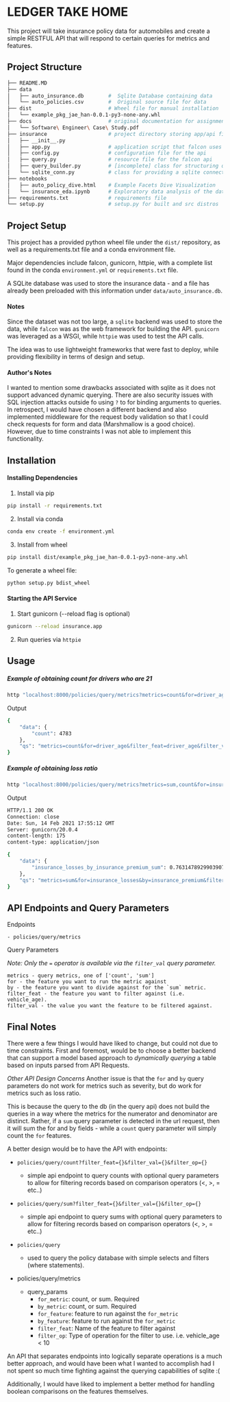 # LEDGER TAKE HOME 
This project will take insurance policy data for automobiles and create a simple
RESTFUL API that will respond to certain queries for metrics and features. 

## Project Structure
```bash
├── README.MD
├── data
│   ├── auto_insurance.db        #  Sqlite Database containing data
│   └── auto_policies.csv        #  Original source file for data
├── dist                         # Wheel file for manual installation 
│   └── example_pkg_jae_han-0.0.1-py3-none-any.whl   
├── docs                         # original documentation for assignment
│   └── Software\ Engineer\ Case\ Study.pdf
├── insurance                    # project directory storing app/api files
│   ├── __init__.py 
│   ├── app.py                   # application script that falcon uses to register endpoings
│   ├── config.py                # configuration file for the api
│   ├── query.py                 # resource file for the falcon api 
│   ├── query_builder.py         # [incomplete] class for structuring queries
│   └── sqlite_conn.py           # class for providing a sqlite connection
├── notebooks
│   ├── auto_policy_dive.html    # Example Facets Dive Visualization
│   └── insurance_eda.ipynb      # Exploratory data analysis of the data.
├── requirements.txt             # requirements file
└── setup.py                     # setup.py for built and src distros
```

## Project Setup
This project has a provided python wheel file under the `dist/` repository, 
as well as a requirements.txt file and a conda environment file. 

Major dependencies include falcon, gunicorn, httpie, with a complete list found
in the conda `environment.yml` or `requirements.txt` file. 

A SQLite database was used to store the insurance data - and a file has already 
been preloaded with this information under `data/auto_insurance.db`. 

#### Notes
Since the dataset was not too large, a `sqlite` backend was used to store the 
data, while `falcon` was as the web framework for building the API. `gunicorn`
was leveraged as a WSGI, while `httpie` was used to test the API calls. 

The idea was to use lightweight frameworks that were fast to deploy, 
while providing flexibility in terms of design and setup. 

#### Author's Notes
I wanted to mention some drawbacks associated with sqlite as it does not
support advanced dynamic querying. 
There are also security issues with SQL injection attacks outside fo using `?` 
to for binding arguments to queries. 
In retrospect, I would have chosen a different backend and also implemented
middleware for the request body validation so that I could check requests
for form and data (Marshmallow is a good choice). 
However, due to time constraints I was not able to implement this functionality. 


## Installation
#### Installing Dependencies
1. Install via pip
```bash
pip install -r requirements.txt
```
2. Install via conda
```bash
conda env create -f environment.yml
```
3. Install from wheel
```bash
pip install dist/example_pkg_jae_han-0.0.1-py3-none-any.whl
```

To generate a wheel file:
```python
python setup.py bdist_wheel
```
#### Starting the API Service
1. Start gunicorn (--reload flag is optional)
```bash
gunicorn --reload insurance.app
```
2. Run queries via `httpie`

## Usage
##### Example of obtaining count for drivers who are 21
```bash
http "localhost:8000/policies/query/metrics?metrics=count&for=driver_age&filter_feat=driver_age&filter_val=21"
```
Output
```bash
{
    "data": {
        "count": 4783
    },
    "qs": "metrics=count&for=driver_age&filter_feat=driver_age&filter_val=21"
}
```
##### Example of obtaining loss ratio
```bash
http "localhost:8000/policies/query/metrics?metrics=sum,count&for=insurance_losses&by=insurance_premium&filter_feat=driver_age&filter_val=21"
```
Output
```bash
HTTP/1.1 200 OK
Connection: close
Date: Sun, 14 Feb 2021 17:55:12 GMT
Server: gunicorn/20.0.4
content-length: 175
content-type: application/json

{
    "data": {
        "insurance_losses_by_insurance_premium_sum": 0.7631478929903907
    },
    "qs": "metrics=sum&for=insurance_losses&by=insurance_premium&filter_feat=driver_age&filter_val=21"
}
```

## API Endpoints and Query Parameters
Endpoints

    - policies/query/metrics

Query Parameters

*Note: Only the `=` operator is available via the `filter_val` query parameter.*

    metrics - query metrics, one of ['count', 'sum']
    for - the feature you want to run the metric against
    by - the feature you want to divide against for the `sum` metric.
    filter_feat - the feature you want to filter against (i.e. vehicle_age).
    filter_val - the value you want the feature to be filtered against. 

## Final Notes
There were a few things I would have liked to change, but could not due to time
constraints. First and foremost, would be to choose a better backend that can
support a model based approach to *dynamically querying* a table based on
inputs parsed from API Requests.

*Other API Design Concerns*
Another issue is that the `for` and `by` query parameters do not
work for metrics such as severity, but do work for metrics such as loss ratio.

This is because the query to the db (in the query api) does not build the queries
in a way where the metrics for the numerator and denominator are distinct. Rather,
if a `sum` query parameter is detected in the url request, then it will sum the
for and by fields - while a `count` query parameter will simply count the `for`
features. 

A better design would be to have the API with endpoints:
- `policies/query/count?filter_feat={}&filter_val={}&filter_op={}`
    - simple api endpoint to query counts with optional query parameters to 
    allow for filtering records based on comparison operators (<, >, = etc..)

- `policies/query/sum?filter_feat={}&filter_val={}&filter_op={}`
    - simple api endpoint to query sums with optional query parameters to 
    allow for filtering records based on comparison operators (<, >, = etc..)
      
- `policies/query`
    - used to query the policy database with simple selects and filters (where 
    statements).
      
- policies/query/metrics
    - query_params
        - `for_metric`: count, or sum. Required
        - `by_metric`: count, or sum. Required
        - `for_feature`: feature to run against the `for_metric`
        - `by_feature`: feature to run against the `for_metric`
        - `filter_feat`: Name of the feature to filter against
        - `filter_op`: Type of operation for the filter to use. 
          i.e. vehicle_age < 10
          
An API that separates endpoints into logically separate operations is a much better
approach, and would have been what I wanted to accomplish had I not spent so much time
fighting against the querying capabilities of sqlite :(

Additionally, I would have liked to implement a better method for handling boolean
comparisons on the features themselves. 

